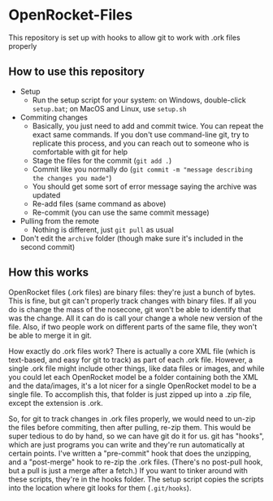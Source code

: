 # OpenRocket-Files

This repository is set up with hooks to allow git to work with .ork files properly

## How to use this repository
* Setup
  * Run the setup script for your system: on Windows, double-click `setup.bat`; on MacOS and Linux, use `setup.sh`
* Commiting changes
  * Basically, you just need to add and commit twice. You can repeat the exact same commands. If you don't use command-line git, try to replicate this process, and you can reach out to someone who is comfortable with git for help
  * Stage the files for the commit (`git add .`)
  * Commit like you normally do (`git commit -m "message describing the changes you made"`)
  * You should get some sort of error message saying the archive was updated
  * Re-add files (same command as above)
  * Re-commit (you can use the same commit message)
* Pulling from the remote
  * Nothing is different, just `git pull` as usual
* Don't edit the `archive` folder (though make sure it's included in the second commit)

## How this works
OpenRocket files (.ork files) are binary files: they're just a bunch of bytes. This is fine, but git can't properly track changes with binary files. If all you do is change the mass of the nosecone, git won't be able to identify that was the change. All it can do is call your change a whole new version of the file. Also, if two people work on different parts of the same file, they won't be able to merge it in git. 

How exactly do .ork files work? There is actually a core XML file (which is text-based, and easy for git to track) as part of each .ork file. However, a single .ork file might include other things, like data files or images, and while you could let each OpenRocket model be a folder containing both the XML and the data/images, it's a lot nicer for a single OpenRocket model to be a single file. To accomplish this, that folder is just zipped up into a .zip file, except the extension is .ork.

So, for git to track changes in .ork files properly, we would need to un-zip the files before commiting, then after pulling, re-zip them. This would be super tedious to do by hand, so we can have git do it for us. git has "hooks", which are just programs you can write and they're run automatically at certain points. I've written a "pre-commit" hook that does the unzipping, and a "post-merge" hook to re-zip the .ork files. (There's no post-pull hook, but a pull is just a merge after a fetch.) If you want to tinker around with these scripts, they're in the hooks folder. The setup script copies the scripts into the location where git looks for them (`.git/hooks`).
